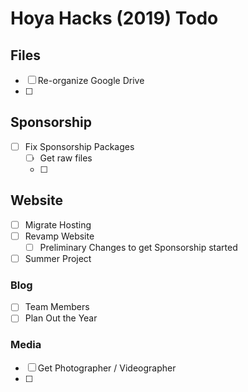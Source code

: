 # Hoya Hacks (2019) Todo
## Files
- [ ] Re-organize Google Drive
- [ ]

## Sponsorship
- [ ] Fix Sponsorship Packages
    - [ ] Get raw files
    - [ ]

## Website
- [ ] Migrate Hosting
- [ ] Revamp Website
    - [ ] Preliminary Changes to get Sponsorship started
- [ ] Summer Project

### Blog
- [ ] Team Members
- [ ] Plan Out the Year

### Media
- [ ] Get Photographer / Videographer
- [ ]
